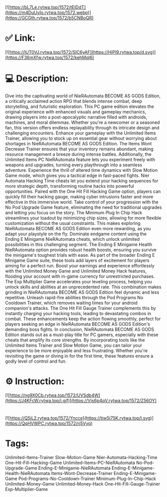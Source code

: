 [![https://bL7Le.rytwa.top/1572/tElDdT](https://m4DuUyIo.rytwa.top/1572.webp)](https://GCGth.rytwa.top/1572/b5CNBoQR)
# ✅ Link:
[![https://IUT0VJ.rytwa.top/1572/SIC6yAF](https://HjPI9.rytwa.top/d.svg)](https://F36mXfw.rytwa.top/1572/kehMql6)
# 💻 Description:
Dive into the captivating world of NieRAutomata BECOME AS GODS Edition, a critically acclaimed action RPG that blends intense combat, deep storytelling, and futuristic exploration. This PC game edition elevates the original experience with enhanced visuals and gameplay mechanics, drawing players into a post-apocalyptic narrative filled with androids, machines, and moral dilemmas. Whether you're a newcomer or a seasoned fan, this version offers endless replayability through its intricate design and challenging encounters.
Enhance your gameplay with the Unlimited Items Trainer, allowing you to stock up on essential gear without worrying about shortages in NieRAutomata BECOME AS GODS Edition. The Items Wont Decrease Trainer ensures that your inventory remains abundant, making resource management a breeze during intense battles. Additionally, the Unlimited Items PC NieRAutomata feature lets you experiment freely with weapons and upgrades, turning every playthrough into a seamless adventure.
Experience the thrill of altered time dynamics with Slow Motion Game mode, which gives you a tactical edge in fast-paced fights. Nier Automata Hacking Time cheats let you extend your hacking sequences for more strategic depth, transforming routine hacks into powerful opportunities. Paired with the One Hit Fill Hacking Game option, players can quickly fill their hacking gauge, making cyber intrusions faster and more effective in this immersive world.
Take control of your progression with the No Pod Upgrade Game feature, eliminating the need for traditional upgrades and letting you focus on the story. The Minimum Plug In Chip Hack streamlines your loadout by minimizing chip sizes, allowing for more flexible customization without the usual constraints. This makes exploring NieRAutomata BECOME AS GODS Edition even more rewarding, as you adapt your playstyle on the fly.
Dominate endgame content using the Ending E Minigame NieRAutomata cheats, which unlock unlimited possibilities in this challenging segment. The Ending E Minigame Health NieRAutomata option provides robust health boosts, ensuring you survive the minigame's toughest trials with ease. As part of the broader Ending E Minigame Game suite, these tools add layers of excitement for players aiming for a perfect run.
Boost your earnings and experience effortlessly with the Unlimited Money Game and Unlimited Money Hack features, flooding your account with in-game currency for unrestricted purchases. The Exp Multiplier Game accelerates your leveling process, helping you unlock skills and abilities at an unprecedented rate. This combination makes grinding in NieRAutomata BECOME AS GODS Edition feel dynamic and less repetitive.
Unleash rapid-fire abilities through the Pod Programs No Cooldown Trainer, which removes waiting times for your android companion's attacks. The One Hit Fill Gauge Trainer complements this by instantly charging your hacking tools, leading to devastating combos in combat. These enhancements keep the action flowing smoothly, perfect for players seeking an edge in NieRAutomata BECOME AS GODS Edition's demanding boss fights.
In conclusion, NieRAutomata BECOME AS GODS Edition stands out as a must-play title for PC gamers, especially with these cheats that amplify its core strengths. By incorporating tools like the Unlimited Items Trainer and Slow Motion Game, you can tailor your experience to be more enjoyable and less frustrating. Whether you're revisiting the game or diving in for the first time, these features ensure a godly level of control and fun.

# ⚙️ Instruction:
[![https://ng9X0Cb.rytwa.top/1572/UVSdb4W](https://J4KFcW.rytwa.top/i.gif)](https://Vjs6p4qV.rytwa.top/1572/Z56OY)
#
[![https://Q5jL2.rytwa.top/1572/Yncce](https://tiw5i75K.rytwa.top/l.svg)](https://QqHVWPC.rytwa.top/1572/rj5Vyq)
# Tags:
Unlimited-Items-Trainer Slow-Motion-Game Nier-Automata-Hacking-Time One-Hit-Fill-Hacking-Game Unlimited-Items-PC-NieRAutomata No-Pod-Upgrade-Game Ending-E-Minigame-NieRAutomata Ending-E-Minigame-Health-NieRAutomata Items-Wont-Decrease-Trainer Ending-E-Minigame-Game Pod-Programs-No-Cooldown-Trainer Minimum-Plug-In-Chip-Hack Unlimited-Money-Game Unlimited-Money-Hack One-Hit-Fill-Gauge-Trainer Exp-Multiplier-Game






